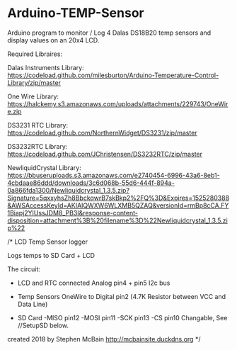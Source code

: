 # Arduino-TEMP-Sensor
Arduino program to monitor / Log 4 Dalas DS18B20 temp sensors and display values on an 20x4 LCD.

Required Libraires:

Dalas Instruments Library:
https://codeload.github.com/milesburton/Arduino-Temperature-Control-Library/zip/master

One Wire Library:
https://halckemy.s3.amazonaws.com/uploads/attachments/229743/OneWire.zip

DS3231 RTC Library:
https://codeload.github.com/NorthernWidget/DS3231/zip/master

DS3232RTC Library:
https://codeload.github.com/JChristensen/DS3232RTC/zip/master

NewliquidCrystal Library:
https://bbuseruploads.s3.amazonaws.com/e2740454-6996-43a6-8eb1-4cbdaae86ddd/downloads/3c6d068b-55d6-444f-894a-0a866fda1300/Newliquidcrystal_1.3.5.zip?Signature=5qxxyhsZh8BbckqwrB7skBkp2%2FQ%3D&Expires=1525280388&AWSAccessKeyId=AKIAIQWXW6WLXMB5QZAQ&versionId=rmBp8cCA.FY1Biapj2YIUssJDM8_PB3I&response-content-disposition=attachment%3B%20filename%3D%22Newliquidcrystal_1.3.5.zip%22

/*
  LCD Temp Sensor logger

  Logs temps to SD Card + LCD

  The circuit:
  - LCD and RTC connected Analog pin4 + pin5 I2c bus
  - Temp Sensors OneWire to Digital pin2 (4.7K Resistor between VCC and Data Line)
  
  - SD Card   -MISO pin12
              -MOSI pin11
              -SCK pin13
              -CS pin10 Changable, See //SetupSD below.

  created 2018
  by Stephen McBain http://mcbainsite.duckdns.org
  */
